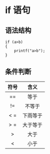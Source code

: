 # if 语句  
## 语法结构  
```
if (a>b)
{
    printf("a>b");
}
```
## 条件判断  
>     
>     
>  

|  符号   | 含义  |  
| :----: | :----: |     
| ==  | 等于 |   
| !=  | 不等于 |  
|   &lt; = | 下雨等于 |  
| &gt; = | 大于等于  |  
| &gt; | 大于  |  
|&lt; | 小于 |  
